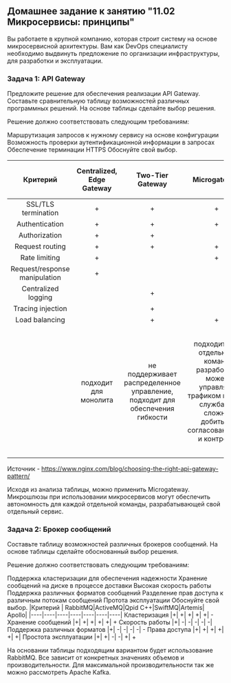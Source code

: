 ## Домашнее задание к занятию "11.02 Микросервисы: принципы"

Вы работаете в крупной компанию, которая строит систему на основе микросервисной архитектуры. Вам как DevOps специалисту необходимо выдвинуть предложение по организации инфраструктуры, для разработки и эксплуатации.

### Задача 1: API Gateway
Предложите решение для обеспечения реализации API Gateway. Составьте сравнительную таблицу возможностей различных программных решений. На основе таблицы сделайте выбор решения.

Решение должно соответствовать следующим требованиям:

Маршрутизация запросов к нужному сервису на основе конфигурации
Возможность проверки аутентификационной информации в запросах
Обеспечение терминации HTTPS
Обоснуйте свой выбор.

 Критерий | Centralized, Edge Gateway | Two-Tier Gateway | Microgateway | Per-Pod Gateways | Sidecar Gateways and Service Mesh 
 :----:| :----: | :----: |:----:|:----:|:----:
|SSL/TLS termination            | + | +| + | + | + | 
|Authentication                 | + | +| + | + | + |
|Authorization                  | + | +|   |   | + |
|Request routing                | + | +| + | + |   |
|Rate limiting                  | + |  | + | + |   |
|Request/response manipulation  | + |  |   |   |   |
|Centralized logging            |   | +|   | + | + |
|Tracing injection              |   | +|   |   | + |
|Load balancing                 |   | +| + |   | + |
| | подходит для монолита | не поддерживает распределенное управление, подходит для обеспечения гибкости | подходит для отдельных команд разработки, может управлять трафиком между службами сложно добиться согласованности и контроля | применяется ри использовании с одним из предудещих 3х решений Использует прокси-сервер Конфигурация статична, не требует модификации при изменении приложения	 | значительно усложняет управление|

Источник - https://www.nginx.com/blog/choosing-the-right-api-gateway-pattern/

Исходя из анализа таблицы, можно применить Microgateway. Микрошлюзы при использовании микросервисов могут обеспечить автономность для каждой отдельной команды, разрабатывающей свой отдельный сервис.


### Задача 2: Брокер сообщений
Составьте таблицу возможностей различных брокеров сообщений. На основе таблицы сделайте обоснованный выбор решения.

Решение должно соответствовать следующим требованиям:

Поддержка кластеризации для обеспечения надежности
Хранение сообщений на диске в процессе доставки
Высокая скорость работы
Поддержка различных форматов сообщений
Разделение прав доступа к различным потокам сообщений
Протота эксплуатации
Обоснуйте свой выбор.
|Критерий | RabbitMQ|ActiveMQ|Qpid C++|SwiftMQ|Artemis|	Apollo|
|----|----|----|----|----|----|----|
Кластеризация	|+|	+|	+|	+|	+|	-
Хранение сообщений	|+|	+|	+|	+|	+|	+
Скорость работы	|+|	-|	-|	-|	-|	-|
Поддержка различных форматов |+|	-|	-|	-|	-|	-
Права доступа	|+|	+|	+|	+|	+|	+|
Простота эксплуатации	|+|	+|	-|	-|	+|	+

На основании таблицы подходящим вариантом будет использование RabbitMQ. Все зависит от конкретных значениях объемов и производительности. Для максимальной производительности так же можно рассмотреть Apache Kafka.
